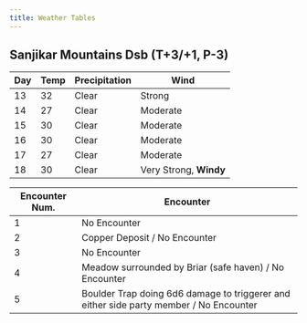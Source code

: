 ```yaml
---
title: Weather Tables
---
```


## Sanjikar Mountains Dsb (T+3/+1, P-3)

| Day | Temp | Precipitation | Wind |
|--|--|--|--|
| 13 | 32 | Clear | Strong |
| 14 | 27 | Clear | Moderate |
| 15 | 30 | Clear | Moderate |
| 16 | 30 | Clear | Moderate |
| 17 | 27 | Clear | Moderate |
| 18 | 30 | Clear | Very Strong, **Windy** |

| Encounter Num. | Encounter |
|--|--|
| 1 | No Encounter |
| 2 | Copper Deposit / No Encounter |
| 3 | No Encounter |
| 4 | Meadow surrounded by Briar (safe haven) / No Encounter |
| 5 | Boulder Trap doing 6d6 damage to triggerer and either side party member / No Encounter |